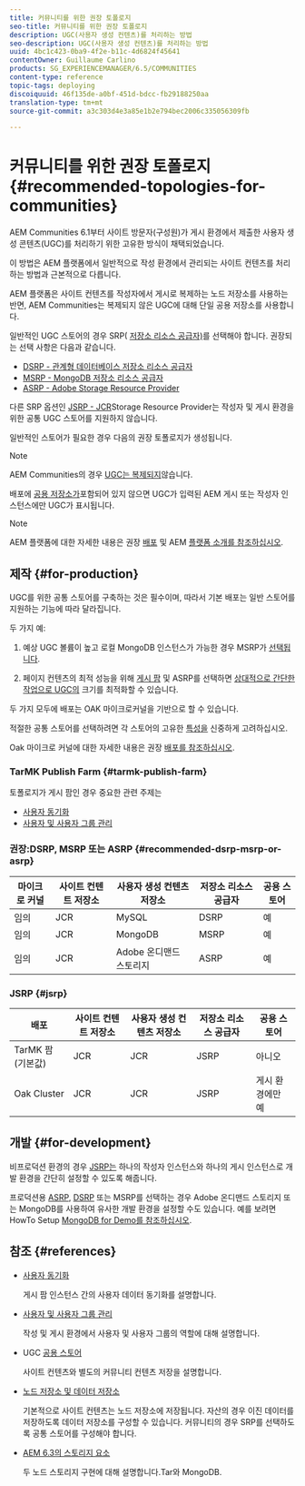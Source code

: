 ```yaml
---
title: 커뮤니티를 위한 권장 토폴로지
seo-title: 커뮤니티를 위한 권장 토폴로지
description: UGC(사용자 생성 컨텐츠)를 처리하는 방법
seo-description: UGC(사용자 생성 컨텐츠)를 처리하는 방법
uuid: 4bc1c423-0ba9-4f2e-b11c-4d6824f45641
contentOwner: Guillaume Carlino
products: SG_EXPERIENCEMANAGER/6.5/COMMUNITIES
content-type: reference
topic-tags: deploying
discoiquuid: 46f135de-a0bf-451d-bdcc-fb29188250aa
translation-type: tm+mt
source-git-commit: a3c303d4e3a85e1b2e794bec2006c335056309fb

---
```



# 커뮤니티를 위한 권장 토폴로지 {#recommended-topologies-for-communities}

AEM Communities 6.1부터 사이트 방문자(구성원)가 게시 환경에서 제출한 사용자 생성 콘텐츠(UGC)를 처리하기 위한 고유한 방식이 채택되었습니다.

이 방법은 AEM 플랫폼에서 일반적으로 작성 환경에서 관리되는 사이트 컨텐츠를 처리하는 방법과 근본적으로 다릅니다.

AEM 플랫폼은 사이트 컨텐츠를 작성자에서 게시로 복제하는 노드 저장소를 사용하는 반면, AEM Communities는 복제되지 않은 UGC에 대해 단일 공용 저장소를 사용합니다.

일반적인 UGC 스토어의 경우 SRP( [저장소 리소스 공급자)](working-with-srp.md)를 선택해야 합니다. 권장되는 선택 사항은 다음과 같습니다.

* [DSRP - 관계형 데이터베이스 저장소 리소스 공급자](dsrp.md)
* [MSRP - MongoDB 저장소 리소스 공급자](msrp.md)
* [ASRP - Adobe Storage Resource Provider](asrp.md)

다른 SRP 옵션인 [JSRP - JCR](jsrp.md)Storage Resource Provider는 작성자 및 게시 환경을 위한 공통 UGC 스토어를 지원하지 않습니다.

일반적인 스토어가 필요한 경우 다음의 권장 토폴로지가 생성됩니다.

>[!NOTE]
>
>AEM Communities의 경우 [UGC는 복제되지](working-with-srp.md#ugc-never-replicated)않습니다.
>
>배포에 [공용 저장소가](working-with-srp.md)포함되어 있지 않으면 UGC가 입력된 AEM 게시 또는 작성자 인스턴스에만 UGC가 표시됩니다.

>[!NOTE]
>
>AEM 플랫폼에 대한 자세한 내용은 권장 [배포](../../help/sites-deploying/recommended-deploys.md) 및 AEM [플랫폼 소개를 참조하십시오](../../help/sites-deploying/data-store-config.md).

## 제작 {#for-production}

UGC를 위한 공통 스토어를 구축하는 것은 필수이며, 따라서 기본 배포는 일반 스토어를 지원하는 기능에 따라 달라집니다.

두 가지 예:

1) 예상 UGC 볼륨이 높고 로컬 MongoDB 인스턴스가 가능한 경우 MSRP가 [선택됩니다](msrp.md).

2) 페이지 컨텐츠의 최적 성능을 위해 [게시 팜](../../help/sites-deploying/recommended-deploys.md#tarmk-farm) 및 ASRP를 선택하면 [상대적으로 간단한 작업으로 UGC의](asrp.md) 크기를 최적화할 수 있습니다.

두 가지 모두에 배포는 OAK 마이크로커널을 기반으로 할 수 있습니다.

적절한 공통 스토어를 선택하려면 각 스토어의 고유한 [특성을](working-with-srp.md#characteristics-of-srp-options) 신중하게 고려하십시오.

Oak 마이크로 커널에 대한 자세한 내용은 권장 [배포를 참조하십시오](../../help/sites-deploying/recommended-deploys.md).

### TarMK Publish Farm {#tarmk-publish-farm}

토폴로지가 게시 팜인 경우 중요한 관련 주제는

* [사용자 동기화](sync.md)
* [사용자 및 사용자 그룹 관리](users.md)

### 권장:DSRP, MSRP 또는 ASRP {#recommended-dsrp-msrp-or-asrp}

| 마이크로 커널 | 사이트 컨텐트 저장소 | 사용자 생성 컨텐츠 저장소 | 저장소 리소스 공급자 | 공용 스토어 |
|-------------|------------------------|----------------------------------|---------------------------|---------------|
| 임의 | JCR | MySQL | DSRP | 예 |
| 임의 | JCR | MongoDB | MSRP | 예 |
| 임의 | JCR | Adobe 온디맨드 스토리지 | ASRP | 예 |

### JSRP {#jsrp}


| 배포 | 사이트 컨텐트 저장소 | 사용자 생성 컨텐츠 저장소 | 저장소 리소스 공급자 | 공용 스토어 |
|----------------------|------------------------|----------------------------------|---------------------------|---------------------------------|
| TarMK 팜(기본값) | JCR | JCR | JSRP | 아니오 |
| Oak Cluster | JCR | JCR | JSRP | 게시 환경에만 예 |

## 개발 {#for-development}

비프로덕션 환경의 경우 [JSRP는](jsrp.md) 하나의 작성자 인스턴스와 하나의 게시 인스턴스로 개발 환경을 간단히 설정할 수 있도록 해줍니다.

프로덕션용 [ASRP](asrp.md), [DSRP](dsrp.md) 또는 MSRP를 [](msrp.md) 선택하는 경우 Adobe 온디맨드 스토리지 또는 MongoDB를 사용하여 유사한 개발 환경을 설정할 수도 있습니다. 예를 보려면 HowTo Setup [MongoDB for Demo를 참조하십시오](demo-mongo.md).

## 참조 {#references}

* [사용자 동기화](sync.md)

   게시 팜 인스턴스 간의 사용자 데이터 동기화를 설명합니다.

* [사용자 및 사용자 그룹 관리](users.md)

   작성 및 게시 환경에서 사용자 및 사용자 그룹의 역할에 대해 설명합니다.

* UGC [공용 스토어](working-with-srp.md)

   사이트 컨텐츠와 별도의 커뮤니티 컨텐츠 저장을 설명합니다.

* [노드 저장소 및 데이터 저장소](../../help/sites-deploying/data-store-config.md)

   기본적으로 사이트 컨텐츠는 노드 저장소에 저장됩니다. 자산의 경우 이진 데이터를 저장하도록 데이터 저장소를 구성할 수 있습니다. 커뮤니티의 경우 SRP를 선택하도록 공통 스토어를 구성해야 합니다.

* [AEM 6.3의 스토리지 요소](../../help/sites-deploying/storage-elements-in-aem-6.md)

   두 노드 스토리지 구현에 대해 설명합니다.Tar와 MongoDB.
